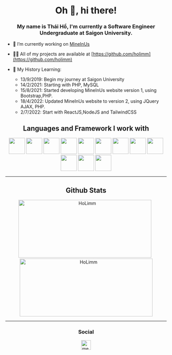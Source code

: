 <h1 align="center">Oh 👋, hi there!</h1>
<h3 align="center">My name is Thái Hồ, I'm currently a Software Engineer Undergraduate at Saigon University.</h3>


- 🔭 I’m currently working on [MineInUs](https://id.mineinus.com)

- 👨‍💻 All of my projects are available at [https://github.com/holimm](https://github.com/holimm)

- 🐣 My History Learning:
  + 13/9/2019: Begin my journey at Saigon University
  + 14/2/2021: Starting with PHP, MySQL
  + 15/8/2021: Started developing MineInUs website version 1, using Bootstrap,PHP.
  + 18/4/2022: Updated MineInUs website to version 2, using JQuery AJAX, PHP.
  + 2/7/2022: Start with ReactJS,NodeJS and TailwindCSS
<h2 align="center">Languages and Framework I work with</h2>
<div align="center">
<img height="50rem" width="50rem" src="https://cdn.jsdelivr.net/gh/devicons/devicon/icons/html5/html5-original.svg"/>
<img height="50rem" width="50rem" src="https://cdn.jsdelivr.net/gh/devicons/devicon/icons/css3/css3-original.svg"/>
<img height="50rem" width="50rem" src="https://cdn.jsdelivr.net/gh/devicons/devicon/icons/javascript/javascript-original.svg"/>
<img height="50rem" width="50rem" src="https://cdn.jsdelivr.net/gh/devicons/devicon/icons/java/java-original.svg"/>
<img height="50rem" width="50rem" src="https://cdn.jsdelivr.net/gh/devicons/devicon/icons/react/react-original.svg"/>
<img height="50rem" width="50rem" src="https://cdn.jsdelivr.net/gh/devicons/devicon/icons/nodejs/nodejs-original.svg"/>
<img height="50rem" width="50rem" src="https://cdn.jsdelivr.net/gh/devicons/devicon/icons/tailwindcss/tailwindcss-plain.svg"/>
<img height="50rem" width="50rem" src="https://cdn.jsdelivr.net/gh/devicons/devicon/icons/bootstrap/bootstrap-original.svg"/>
<img height="50rem" width="50rem" src="https://cdn.jsdelivr.net/gh/devicons/devicon/icons/jquery/jquery-plain-wordmark.svg"/>
<img height="50rem" width="50rem" src="https://cdn.jsdelivr.net/gh/devicons/devicon/icons/php/php-original.svg"/>
<img height="50rem" width="50rem" src="https://cdn.jsdelivr.net/gh/devicons/devicon/icons/mysql/mysql-original-wordmark.svg"/>
<img height="50rem" width="50rem" src="https://cdn.jsdelivr.net/gh/devicons/devicon/icons/mongodb/mongodb-original-wordmark.svg"/>
</div>
<hr/>
<h2 align="center">Github Stats</h2>
<div align="center">
  <img height="180em" width="415em" src="https://github-readme-stats.vercel.app/api/top-langs/?username=holimm&theme=dracula&show_icons=true&layout=compact" alt="HoLimm" />
  &nbsp;
  <img height="180em" width="415em" src="https://github-readme-stats.vercel.app/api?username=holimm&theme=dracula&show_icons=true&layout=compact" alt="HoLimm" />
</div>
<hr/>
<h3 align="center"> Social </h3>
<p align="center">
<a href="https://www.facebook.com/tea.limho/" target="blank"><img align="center" src="https://cdn.jsdelivr.net/npm/simple-icons@3.0.1/icons/facebook.svg" alt="me.takahatashun" height="30" width="30" /></a>
</p>
